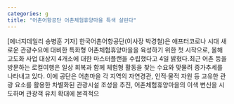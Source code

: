 ```yaml
---
categories: g
title: "어촌어항공단 어촌체험휴양마을 특색 살린다"
---
```

[에너지데일리 송병훈 기자] 한국어촌어항공단(이사장 박경철)은 애프터코로나 시대 새로운 관광수요에 대비한 특화형 어촌체험휴양마을을 육성하기 위한 첫 시작으로, 올해 고도화 사업 대상지 4개소에 대한 마스터플랜을 수립했다고 4일 밝혔다.최근 어촌 등을 방문하는 로컬여행은 일상 회복과 함께 체험형 활동을 찾는 수요와 맞물려 증가추세를 나타내고 있다. 이에 공단은 어촌마을 각 지역의 자연경관, 인적·물적 자원 등 고유한 관광 요소를 활용한 차별화된 관광시설 조성을 추진, 어촌체험휴양마을의 이색 변신을 시도하며 관광객 유치 확대에 본격적으